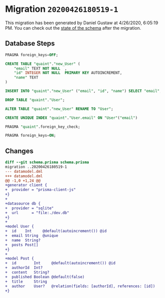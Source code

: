 # Migration `20200426180519-1`

This migration has been generated by Daniel Gustaw at 4/26/2020, 6:05:19 PM.
You can check out the [state of the schema](./schema.prisma) after the migration.

## Database Steps

```sql
PRAGMA foreign_keys=OFF;

CREATE TABLE "quaint"."new_User" (
    "email" TEXT NOT NULL  ,
    "id" INTEGER NOT NULL  PRIMARY KEY AUTOINCREMENT,
    "name" TEXT   
) 

INSERT INTO "quaint"."new_User" ("email", "id", "name") SELECT "email", "id", "name" FROM "quaint"."User"

DROP TABLE "quaint"."User";

ALTER TABLE "quaint"."new_User" RENAME TO "User";

CREATE UNIQUE INDEX "quaint"."User.email" ON "User"("email")

PRAGMA "quaint".foreign_key_check;

PRAGMA foreign_keys=ON;
```

## Changes

```diff
diff --git schema.prisma schema.prisma
migration ..20200426180519-1
--- datamodel.dml
+++ datamodel.dml
@@ -1,0 +1,24 @@
+generator client {
+  provider = "prisma-client-js"
+}
+
+datasource db {
+  provider = "sqlite"
+  url      = "file:./dev.db"
+}
+
+model User {
+  id    Int     @default(autoincrement()) @id
+  email String  @unique
+  name  String?
+  posts Post[]
+}
+
+model Post {
+  id        Int     @default(autoincrement()) @id
+  authorId  Int?
+  content   String?
+  published Boolean @default(false)
+  title     String
+  author    User?   @relation(fields: [authorId], references: [id])
+}
```


